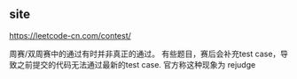 ## site
https://leetcode-cn.com/contest/

周赛/双周赛中的通过有时并非真正的通过。
有些题目，赛后会补充test case，导致之前提交的代码无法通过最新的test case.
官方称这种现象为 rejudge